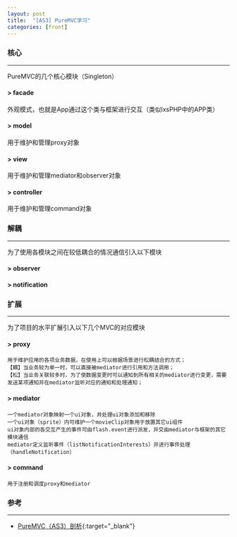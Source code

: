 ```yaml
---
layout: post
title:  "[AS3] PureMVC学习"
categories: [front]
---
```


### 核心
-----------------------------------

PureMVC的几个核心模块（Singleton）

#### > facade

外观模式，也就是App通过这个类与框架进行交互（类似lxsPHP中的APP类）

#### > model

用于维护和管理proxy对象

#### > view

用于维护和管理mediator和observer对象

#### > controller

用于维护和管理command对象


### 解耦
-----------------------------------

为了使用各模块之间在较低耦合的情况通信引入以下模块

#### > observer

#### > notification


### 扩展
-----------------------------------

为了项目的水平扩展引入以下几个MVC的对应模块

#### > proxy

```
用于维护应用的各项业务数据，在使用上可以根据场景进行松耦结合的方式；
【耦】当业务较为单一时，可以直接被mediator进行引用和方法调用；
【松】当业务关联较多时，为了使数据变更时可以通知到所有相关的mediator进行变更，需要发送某项通知并在mediator监听对应的通知和处理通知；
```

#### > mediator

```
一个mediator对象映射一个ui对象，并处理ui对象添加和移除
一个ui对象（sprite）内可维护一个movieClip对象用于放置其它ui组件
ui对象内部的各交互产生的事件可由flash.event进行派发，并交由mediator与框架的其它模块通信
mediator定义监听事件（listNotificationInterests）并进行事件处理（handleNotification）
```

#### > command

```
用于注册和调度proxy和mediator
```


### 参考
-----------------------------------

+ [PureMVC（AS3）剖析](http://www.cnblogs.com/skynet/archive/2012/12/29/2838303.html){:target="_blank"}
